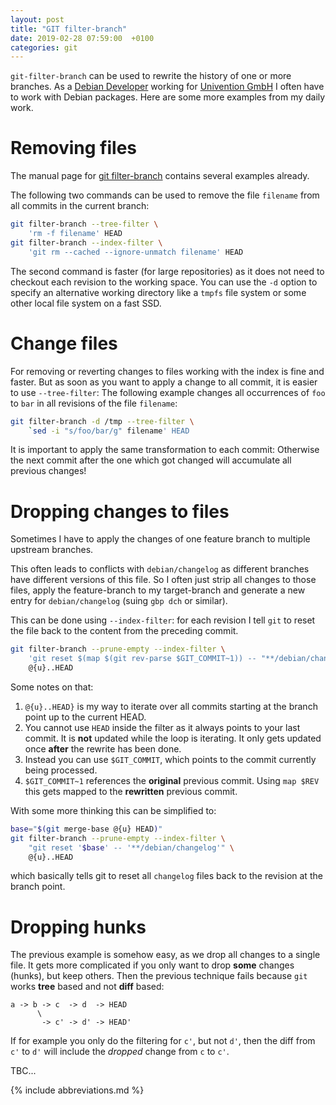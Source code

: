 ```yaml
---
layout: post
title: "GIT filter-branch"
date: 2019-02-28 07:59:00  +0100
categories: git
---
```


`git-filter-branch` can be used to rewrite the history of one or more branches.
As a [Debian Developer](https://www.debian.org/) working for [Univention GmbH](https://www.univention.de/) I often have to work with Debian packages.
Here are some more examples from my daily work.

Removing files
==============
The manual page for [git filter-branch](https://git-scm.com/docs/git-filter-branch) contains several examples already.

The following two commands can be used to remove the file `filename` from all commits in the current branch:
```bash
git filter-branch --tree-filter \
	'rm -f filename' HEAD
git filter-branch --index-filter \
	'git rm --cached --ignore-unmatch filename' HEAD
```

The second command is faster (for large repositories) as it does not need to checkout each revision to the working space.
You can use the `-d` option to specify an alternative working directory like a `tmpfs` file system or some other local file system on a fast SSD.

Change files
============
For removing or reverting changes to files working with the index is fine and faster.
But as soon as you want to apply a change to all commit, it is easier to use `--tree-filter`:
The following example changes all occurrences of `foo` to `bar` in all revisions of the file `filename`:

```bash
git filter-branch -d /tmp --tree-filter \
	`sed -i "s/foo/bar/g" filename' HEAD
```

It is important to apply the same transformation to each commit:
Otherwise the next commit after the one which got changed will accumulate all previous changes!

Dropping changes to files
=========================
Sometimes I have to apply the changes of one feature branch to multiple upstream branches.

This often leads to conflicts with `debian/changelog` as different branches have different versions of this file.
So I often just strip all changes to those files, apply the feature-branch to my target-branch and generate a new entry for `debian/changelog` (suing `gbp dch` or similar).

This can be done using `--index-filter`:
for each revision I tell `git` to reset the file back to the content from the preceding commit.

```bash
git filter-branch --prune-empty --index-filter \
	'git reset $(map $(git rev-parse $GIT_COMMIT~1)) -- "**/debian/changelog"' \
	@{u}..HEAD
```

Some notes on that:

1. `@{u}..HEAD}` is my way to iterate over all commits starting at the branch point up to the current HEAD.
2. You cannot use `HEAD` inside the filter as it always points to your last commit.
   It is **not** updated while the loop is iterating.
   It only gets updated once **after** the rewrite has been done.
3. Instead you can use `$GIT_COMMIT`, which points to the commit currently being processed.
4. `$GIT_COMMIT~1` references the **original** previous commit.
   Using `map $REV` this gets mapped to the **rewritten** previous commit.

With some more thinking this can be simplified to:

```bash
base="$(git merge-base @{u} HEAD)"
git filter-branch --prune-empty --index-filter \
	"git reset '$base' -- '**/debian/changelog'" \
	@{u}..HEAD
```

which basically tells git to reset all `changelog` files back to the revision at the branch point.

Dropping hunks
==============
The previous example is somehow easy, as we drop all changes to a single file.
It gets more complicated if you only want to drop **some** changes (hunks), but keep others.
Then the previous technique fails because `git` works **tree** based and not **diff** based:

    a -> b -> c  -> d  -> HEAD
          \
           -> c' -> d' -> HEAD'

If for example you only do the filtering for `c'`, but not `d'`, then the diff from `c'` to `d'` will include the *dropped* change from `c` to `c'`.

TBC...

{% include abbreviations.md %}

